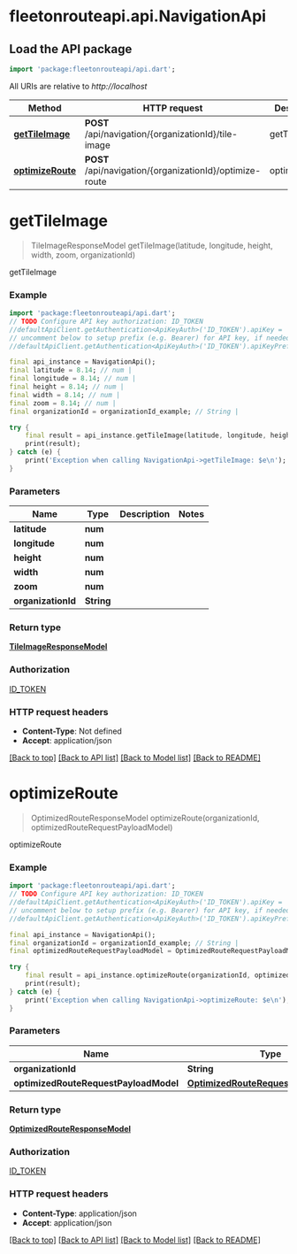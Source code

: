 # fleetonrouteapi.api.NavigationApi

## Load the API package
```dart
import 'package:fleetonrouteapi/api.dart';
```

All URIs are relative to *http://localhost*

Method | HTTP request | Description
------------- | ------------- | -------------
[**getTileImage**](NavigationApi.md#gettileimage) | **POST** /api/navigation/{organizationId}/tile-image | getTileImage
[**optimizeRoute**](NavigationApi.md#optimizeroute) | **POST** /api/navigation/{organizationId}/optimize-route | optimizeRoute


# **getTileImage**
> TileImageResponseModel getTileImage(latitude, longitude, height, width, zoom, organizationId)

getTileImage

### Example 
```dart
import 'package:fleetonrouteapi/api.dart';
// TODO Configure API key authorization: ID_TOKEN
//defaultApiClient.getAuthentication<ApiKeyAuth>('ID_TOKEN').apiKey = 'YOUR_API_KEY';
// uncomment below to setup prefix (e.g. Bearer) for API key, if needed
//defaultApiClient.getAuthentication<ApiKeyAuth>('ID_TOKEN').apiKeyPrefix = 'Bearer';

final api_instance = NavigationApi();
final latitude = 8.14; // num | 
final longitude = 8.14; // num | 
final height = 8.14; // num | 
final width = 8.14; // num | 
final zoom = 8.14; // num | 
final organizationId = organizationId_example; // String | 

try { 
    final result = api_instance.getTileImage(latitude, longitude, height, width, zoom, organizationId);
    print(result);
} catch (e) {
    print('Exception when calling NavigationApi->getTileImage: $e\n');
}
```

### Parameters

Name | Type | Description  | Notes
------------- | ------------- | ------------- | -------------
 **latitude** | **num**|  | 
 **longitude** | **num**|  | 
 **height** | **num**|  | 
 **width** | **num**|  | 
 **zoom** | **num**|  | 
 **organizationId** | **String**|  | 

### Return type

[**TileImageResponseModel**](TileImageResponseModel.md)

### Authorization

[ID_TOKEN](../README.md#ID_TOKEN)

### HTTP request headers

 - **Content-Type**: Not defined
 - **Accept**: application/json

[[Back to top]](#) [[Back to API list]](../README.md#documentation-for-api-endpoints) [[Back to Model list]](../README.md#documentation-for-models) [[Back to README]](../README.md)

# **optimizeRoute**
> OptimizedRouteResponseModel optimizeRoute(organizationId, optimizedRouteRequestPayloadModel)

optimizeRoute

### Example 
```dart
import 'package:fleetonrouteapi/api.dart';
// TODO Configure API key authorization: ID_TOKEN
//defaultApiClient.getAuthentication<ApiKeyAuth>('ID_TOKEN').apiKey = 'YOUR_API_KEY';
// uncomment below to setup prefix (e.g. Bearer) for API key, if needed
//defaultApiClient.getAuthentication<ApiKeyAuth>('ID_TOKEN').apiKeyPrefix = 'Bearer';

final api_instance = NavigationApi();
final organizationId = organizationId_example; // String | 
final optimizedRouteRequestPayloadModel = OptimizedRouteRequestPayloadModel(); // OptimizedRouteRequestPayloadModel | 

try { 
    final result = api_instance.optimizeRoute(organizationId, optimizedRouteRequestPayloadModel);
    print(result);
} catch (e) {
    print('Exception when calling NavigationApi->optimizeRoute: $e\n');
}
```

### Parameters

Name | Type | Description  | Notes
------------- | ------------- | ------------- | -------------
 **organizationId** | **String**|  | 
 **optimizedRouteRequestPayloadModel** | [**OptimizedRouteRequestPayloadModel**](OptimizedRouteRequestPayloadModel.md)|  | 

### Return type

[**OptimizedRouteResponseModel**](OptimizedRouteResponseModel.md)

### Authorization

[ID_TOKEN](../README.md#ID_TOKEN)

### HTTP request headers

 - **Content-Type**: application/json
 - **Accept**: application/json

[[Back to top]](#) [[Back to API list]](../README.md#documentation-for-api-endpoints) [[Back to Model list]](../README.md#documentation-for-models) [[Back to README]](../README.md)

